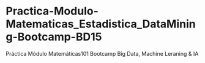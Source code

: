 # Practica-Modulo-Matematicas_Estadistica_DataMining-Bootcamp-BD15
Práctica Módulo Matemáticas101 Bootcamp Big Data, Machine Leraning &amp; IA
